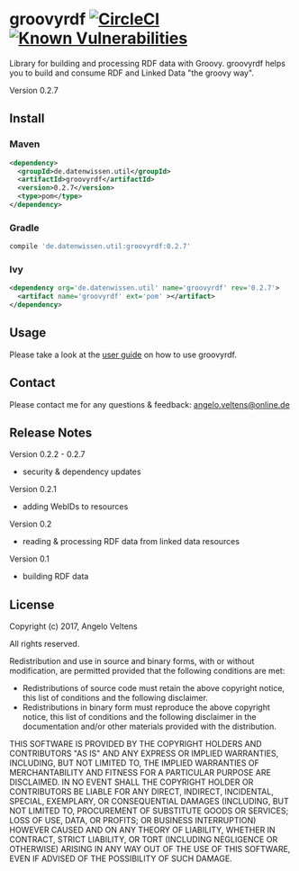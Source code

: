 # groovyrdf [![CircleCI](https://circleci.com/gh/angelo-v/groovyrdf/tree/master.svg?style=svg)](https://circleci.com/gh/angelo-v/groovyrdf/tree/master) [![Known Vulnerabilities](https://snyk.io/test/github/angelo-v/groovyrdf/badge.svg)](https://snyk.io/test/github/angelo-v/groovyrdf)

Library for building and processing RDF data with Groovy. groovyrdf helps you to build and consume RDF and Linked Data "the groovy way".

Version 0.2.7

## Install 

### Maven

```xml
<dependency>
  <groupId>de.datenwissen.util</groupId>
  <artifactId>groovyrdf</artifactId>
  <version>0.2.7</version>
  <type>pom</type>
</dependency>
```

### Gradle

```groovy
compile 'de.datenwissen.util:groovyrdf:0.2.7'
```

### Ivy

```xml
<dependency org='de.datenwissen.util' name='groovyrdf' rev='0.2.7'>
  <artifact name='groovyrdf' ext='pom' ></artifact>
</dependency>
```

## Usage

Please take a look at the [user guide] on how to use groovyrdf.

[user guide]: http://angelo-v.github.com/groovyrdf/

## Contact

Please contact me for any questions & feedback: [angelo.veltens@online.de](mailto:angelo.veltens@online.de)

## Release Notes

Version 0.2.2 - 0.2.7

- security & dependency updates

Version 0.2.1

- adding WebIDs to resources

Version 0.2

- reading & processing RDF data from linked data resources

Version 0.1

- building RDF data

## License

Copyright (c) 2017, Angelo Veltens

All rights reserved.

Redistribution and use in source and binary forms, with or without modification, are permitted provided that the following conditions are met:

- Redistributions of source code must retain the above copyright notice, this list of conditions and the following disclaimer.
- Redistributions in binary form must reproduce the above copyright notice, this list of conditions and the following disclaimer in the documentation and/or other materials provided with the distribution.

THIS SOFTWARE IS PROVIDED BY THE COPYRIGHT HOLDERS AND CONTRIBUTORS "AS IS" AND ANY EXPRESS OR IMPLIED WARRANTIES, INCLUDING, BUT NOT LIMITED TO, THE IMPLIED WARRANTIES OF MERCHANTABILITY AND FITNESS FOR A PARTICULAR PURPOSE ARE DISCLAIMED. IN NO EVENT SHALL THE COPYRIGHT HOLDER OR CONTRIBUTORS BE LIABLE FOR ANY DIRECT, INDIRECT, INCIDENTAL, SPECIAL, EXEMPLARY, OR CONSEQUENTIAL DAMAGES (INCLUDING, BUT NOT LIMITED TO, PROCUREMENT OF SUBSTITUTE GOODS OR SERVICES; LOSS OF USE, DATA, OR PROFITS; OR BUSINESS INTERRUPTION) HOWEVER CAUSED AND ON ANY THEORY OF LIABILITY, WHETHER IN CONTRACT, STRICT LIABILITY, OR TORT (INCLUDING NEGLIGENCE OR OTHERWISE) ARISING IN ANY WAY OUT OF THE USE OF THIS SOFTWARE, EVEN IF ADVISED OF THE POSSIBILITY OF SUCH DAMAGE.
